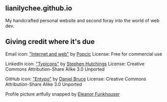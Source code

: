 ## lianilychee.github.io

My handcrafted personal website and second foray into the world of web dev.


## Giving credit where it's due

Email icon:
["Internet and web"](https://www.iconfinder.com/icons/274898/communication_correspondence_e-mail_email_envelope_inbox_internet_letter_mail_message_send_sms_technology_web_icon#size=32) by [Popcic](https://www.iconfinder.com/popcic)
License: Free for commercial use

LinkedIn icon:
["Typicons"](https://www.iconfinder.com/icons/216394/linkedin_social_icon#size=48) by [Stephen Hutchings](http://typicons.com/)
License: Creative Commons Attribution-Share Alike 3.0 Unported

GitHub icon: 
["Entypo"](https://www.iconfinder.com/icons/216636/github_icon#size=32) by [Daniel Bruce](http://danielbruce.se/)
License: Creative Commons Attribution-Share Alike 3.0 Unported

Profile picture artfully snapped by [Eleanor Funkhouser](http://www.beyond.com/eleanorFunkhouser)